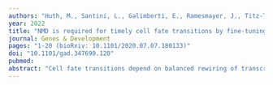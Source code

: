 ```yaml
---
authors: "Huth, M., Santini, L., Galimberti, E., Ramesmayer, J., Titz-Teixeira, F., Sehlke, R., Oberhuemer, M., Stummer, S., Herzog, V., Garmhausen, M., Romeike, M., **Chugunova, A., Leesch, F.**, Holcik, L., Weipoltshammer, K., Lackner, A., Schoefer, C., von Haeseler, A., Bücker, C., **Pauli, A.**, Ameres, S.L., Smith, A., Beyer, A., Leeb, M."
year: 2022
title: "NMD is required for timely cell fate transitions by fine-tuning gene expression and regulating translation"
journal: Genes & Development
pages: "1-20 (bioRxiv: 10.1101/2020.07.07.180133)"
doi: "10.1101/gad.347690.120"
pubmed: 
abstract: "Cell fate transitions depend on balanced rewiring of transcription and translation programs to mediate ordered developmental progression. Components of the nonsense-mediated mRNA decay (NMD) pathway have been implicated in regulating embryonic stem cell (ESC) differentiation, but the exact mechanism is unclear. Here we show that NMD controls expression levels of the translation initiation factor Eif4a2 and its premature termination codonencoding isoform (Eif4a2PTC). NMD deficiency leads to translation of the truncated eIF4A2PTC protein. eIF4A2PTC elicits increased mTORC1 activity and translation rates and causes differentiation delays. This establishes a previously unknown feedback loop between NMD and translation initiation. Furthermore, our results show a clear hierarchy in the severity of target deregulation and differentiation phenotypes between NMD effector KOs (Smg5 KO > Smg6 KO > Smg7 KO), which highlights heterodimer-independent functions for SMG5 and SMG7. Together, our findings expose an intricate link between mRNA homeostasis and mTORC1 activity that must be maintained for normal dynamics of cell state transitions"
---
```


